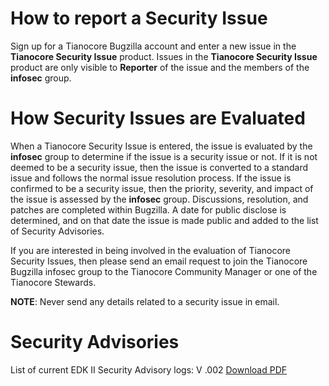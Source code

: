# How to report a Security Issue

Sign up for a Tianocore Bugzilla account and enter a new issue in the **Tianocore Security Issue** product.  Issues in the **Tianocore Security Issue** product are only visible to **Reporter** of the issue and the members of the **infosec** group.

# How Security Issues are Evaluated

When a Tianocore Security Issue is entered, the issue is evaluated by the **infosec** group to determine if the issue is a security issue or not.  If it is not deemed to be a security issue, then the issue is converted to a standard issue and follows the normal issue resolution process.   If the issue is confirmed to be a security issue, then the priority, severity, and impact of the issue is assessed by the **infosec** group.  Discussions, resolution, and patches are completed within Bugzilla.  A date for public disclose is determined, and on that date the issue is made public and added to the list of Security Advisories.

If you are interested in being involved in the evaluation of Tianocore Security Issues, then please send an email request to join the Tianocore Bugzilla infosec group to the Tianocore Community Manager or one of the Tianocore Stewards.

**NOTE**: Never send any details related to a security issue in email.

# Security Advisories

List of current EDK II Security Advisory logs: V .002 [Download PDF](http://sourceforge.net/projects/edk2/files/Security_Advisory/EDK%20II%20Security%20Advisory%20Log%20002.pdf/download)



